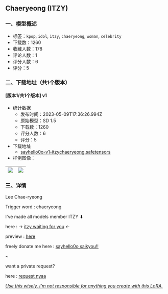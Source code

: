 ## Chaeryeong (ITZY)
### 一、模型概述

- 标签：`kpop`, `idol`, `itzy`, `chaeryeong`, `woman`, `celebrity`
- 下载数：1260
- 收藏人数：178
- 评论人数：1
- 评分人数：6
- 评分：5

### 二、下载地址（共1个版本）

#### [版本1/共1个版本] v1

- 统计数据
  - 发布时间：2023-05-09T17:36:26.994Z
  - 原始模型：SD 1.5
  - 下载数：1260
  - 评分人数：6
  - 评分：5
- 下载地址
  - [sayhello0o-v1-itzychaeryeong.safetensors](https://civitai.com/api/download/models/66478)
- 样例图像：

| <img src="https://image.civitai.com/xG1nkqKTMzGDvpLrqFT7WA/125da092-e15d-4e93-a283-c35a975f2829/width=450/738021.jpeg" /> | <img src="https://image.civitai.com/xG1nkqKTMzGDvpLrqFT7WA/63745d34-3ee2-451c-b50d-af4c9a830296/width=450/738022.jpeg" /> |
| ---- | ---- |


### 三、详情
<p>Lee Chae-ryeong</p><p></p><p>Trigger word : chaeryeong</p><p></p><p></p><p></p><p></p><p>I've made all models member ITZY ⬇</p><p>here : -&gt; <a target="_blank" rel="ugc" href="https://sociabuzz.com/sayhello0o/p/package-of-all-itzy">itzy waiting for you</a> &lt;-</p><p>preview : <a target="_blank" rel="ugc" href="https://imgur.com/a/uFz6Qor">here</a></p><p></p><p></p><p>freely donate me here : <a target="_blank" rel="ugc" href="https://sociabuzz.com/sayhello0o/tribe">sayhello0o saikyou!!</a></p><p></p><p></p><p></p><p></p><p>~</p><p>want a private request?</p><p>here : <a target="_blank" rel="ugc" href="https://rentry.co/sayhello0orequest">request nyaa</a></p><p></p><p><em><u>Use this wisely. I'm not responsible for anything you create with this LoRA.</u></em></p>